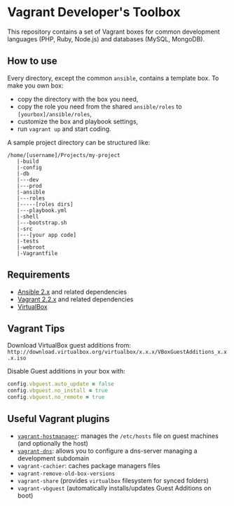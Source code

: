 # Vagrant Developer's Toolbox

This repository contains a set of Vagrant boxes for common development languages (PHP, Ruby, Node.js) and databases (MySQL, MongoDB).

## How to use

Every directory, except the common `ansible`, contains a template box. To make you own box:

 - copy the directory with the box you need,
 - copy the role you need from the shared `ansible/roles` to `[yourbox]/ansible/roles`,
 - customize the box and playbook settings,
 - run `vagrant up` and start coding.

A sample project directory can be structured like:

 ~~~
 /home/[username]/Projects/my-project
    |-build
    |-config
    |-db
    |---dev
    |---prod
    |-ansible
    |---roles
    |-----[roles dirs]
    |---playbook.yml
    |-shell
    |---bootstrap.sh
    |-src
    |---[your app code]
    |-tests
    |-webroot
    |-Vagrantfile
 ~~~

## Requirements

 - [Ansible 2.x](https://www.ansible.com/get-started) and related dependencies
 - [Vagrant 2.2.x](https://www.vagrantup.com/) and related dependencies
 - [VirtualBox](https://www.virtualbox.org/)

## Vagrant Tips

Download VirtualBox guest additions from: `http://download.virtualbox.org/virtualbox/x.x.x/VBoxGuestAdditions_x.x.x.iso`

Disable Guest additions in your box with:

~~~ ruby
config.vbguest.auto_update = false
config.vbguest.no_install = true
config.vbguest.no_remote = true
~~~

## Useful Vagrant plugins

 - [`vagrant-hostmanager`](https://github.com/devopsgroup-io/vagrant-hostmanager): manages the `/etc/hosts` file on guest machines (and optionally the host)
 - [`vagrant-dns`](https://github.com/BerlinVagrant/vagrant-dns): allows you to configure a dns-server managing a development subdomain
 - `vagrant-cachier`: caches package managers files
 - `vagrant-remove-old-box-versions`
 - `vagrant-share` (provides `virtualbox` filesystem for synced folders)
 - `vagrant-vbguest` (automatically installs/updates Guest Additions on boot)
